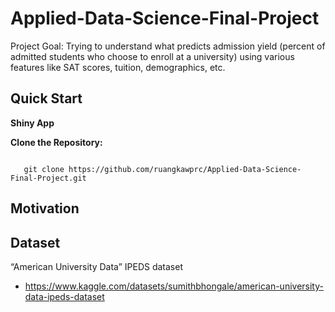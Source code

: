 # Applied-Data-Science-Final-Project
Project Goal: Trying to understand what predicts admission yield (percent of admitted students who choose to enroll at a university) using various features like SAT scores, tuition, demographics, etc.

## Quick Start
**Shiny App**
  
**Clone the Repository:**
```

   git clone https://github.com/ruangkawprc/Applied-Data-Science-Final-Project.git
```

## Motivation

## Dataset
“American University Data” IPEDS dataset
- https://www.kaggle.com/datasets/sumithbhongale/american-university-data-ipeds-dataset
